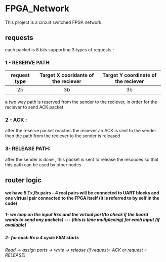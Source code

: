 # FPGA_Network
This project is a circuit switched FPGA network.
## requests
each packet is 8 bits supporting 3 types of requests :
### 1 - RESERVE PATH
| request type | Target X cooridante of the reciever | Target Y coordinate of the reciever |
| :---:   | :---: | :---: |
| 2b | 3b | 3b |


a two way path is reserved from the sender to the reciever, in order for the reciever to send ACK packet
### 2 - ACK :
after the reserve packet reaches the reciever an ACK is sent to the sender then the path from the reciever to the sender is released
### 3- RELEASE PATH:
after the sender is done , this packet is sent to release the resouces so that this path can be used by other nodes
## router logic
#### we have 5 Tx,Rx pairs - 4 real pairs will be connected to UART blocks and one virtual pair connected to the FPGA itself (it is referred to by self in the code)
##### 1- we loop on the input Rxs and the virtual port(to check if the board wants to send any packets) --- (this is time multplexing) for each input (if available)
##### 2- for each Rx a 4 cycle FSM starts
###### Read -> assign ports -> write -> release (if request= ACK or request = RELEASE)


